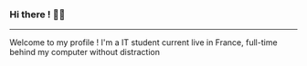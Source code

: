 ### Hi there ! 👋😃
___

Welcome to my profile ! I'm a IT student current live in France, full-time behind my computer without distraction
